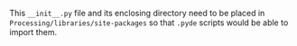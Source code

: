 This `__init__.py` file and its enclosing directory need to be placed in
`Processing/libraries/site-packages` so that `.pyde` scripts would be able
to import them.
